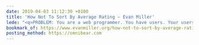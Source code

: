 ```yaml
---
date: 2019-04-03 11:12:30 +0100
title: 'How Not To Sort By Average Rating – Evan Miller'
lede: "<q>PROBLEM: You are a web programmer. You have users. Your users rate stuff on your site. You want to put the highest-rated stuff at the top and lowest-rated at the bottom. You need some sort of <q>score</q> to sort by.</q>"
bookmark_of: https://www.evanmiller.org/how-not-to-sort-by-average-rating.html
posting_method: https://omnibear.com
---
```

